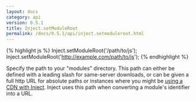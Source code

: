 ```yaml
---
layout: docs
category: api
version: 0.5.1
title: Inject.setModuleRoot
permalink: /docs/0.5.1/api/inject.setmoduleroot.html
---
```


{% highlight js %}
Inject.setModuleRoot('/path/to/js');
Inject.setModuleRoot('http://example.com/path/to/js');
{% endhighlight %}

Specify the path to your "modules" directory. This path can either be defined with a leading slash for same-server downloads, or can be given a full http URL for absolute paths or instances where you might be [using a CDN with Inject](/docs/0.5.1/howto/cross_domain.html). Inject uses this path when converting a module's identifier into a URL.